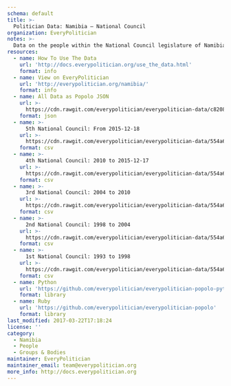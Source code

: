 ```yaml
---
schema: default
title: >-
  Politician Data: Namibia — National Council
organization: EveryPolitician
notes: >-
  Data on the people within the National Council legislature of Namibia.
resources:
  - name: How To Use The Data
    url: 'http://docs.everypolitician.org/use_the_data.html'
    format: info
  - name: View on EveryPolitician
    url: 'http://everypolitician.org/namibia/'
    format: info
  - name: All Data as Popolo JSON
    url: >-
      https://cdn.rawgit.com/everypolitician/everypolitician-data/c8208fb18fb178607b18fe3d7e8205fe909a72d5/data/Namibia/Council/ep-popolo-v1.0.json
    format: json
  - name: >-
      5th National Council: From 2015-12-18
    url: >-
      https://cdn.rawgit.com/everypolitician/everypolitician-data/554a6cb306153130ac5558e4c015471d63e57cb7/data/Namibia/Council/term-5.csv
    format: csv
  - name: >-
      4th National Council: 2010 to 2015-12-17
    url: >-
      https://cdn.rawgit.com/everypolitician/everypolitician-data/554a6cb306153130ac5558e4c015471d63e57cb7/data/Namibia/Council/term-4.csv
    format: csv
  - name: >-
      3rd National Council: 2004 to 2010
    url: >-
      https://cdn.rawgit.com/everypolitician/everypolitician-data/554a6cb306153130ac5558e4c015471d63e57cb7/data/Namibia/Council/term-3.csv
    format: csv
  - name: >-
      2nd National Council: 1998 to 2004
    url: >-
      https://cdn.rawgit.com/everypolitician/everypolitician-data/554a6cb306153130ac5558e4c015471d63e57cb7/data/Namibia/Council/term-2.csv
    format: csv
  - name: >-
      1st National Council: 1993 to 1998
    url: >-
      https://cdn.rawgit.com/everypolitician/everypolitician-data/554a6cb306153130ac5558e4c015471d63e57cb7/data/Namibia/Council/term-1.csv
    format: csv
  - name: Python
    url: 'https://github.com/everypolitician/everypolitician-popolo-python'
    format: library
  - name: Ruby
    url: 'https://github.com/everypolitician/everypolitician-popolo'
    format: library
last_modified: 2017-03-22T17:18:24
license: ''
category:
  - Namibia
  - People
  - Groups & Bodies
maintainer: EveryPolitician
maintainer_email: team@everypolitician.org
more_info: http://docs.everypolitician.org
---
```

